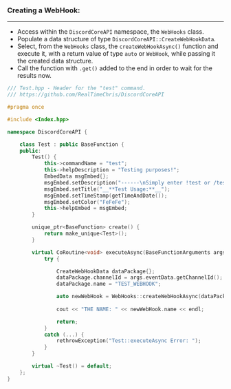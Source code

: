 ### **Creating a WebHook:**
---
- Access within the `DiscordCoreAPI` namespace, the `WebHooks` class.
- Populate a data structure of type `DiscordCoreAPI::CreateWebHookData`.
- Select, from the `WebHooks` class, the `createWebHookAsync()` function and execute it, with a return value of type `auto` or `WebHook`, while passing it the created data structure.
- Call the function with `.get()` added to the end in order to wait for the results now.

```cpp
/// Test.hpp - Header for the "test" command.
/// https://github.com/RealTimeChris/DiscordCoreAPI

#pragma once

#include <Index.hpp>

namespace DiscordCoreAPI {

	class Test : public BaseFunction {
	public:
		Test() {
			this->commandName = "test";
			this->helpDescription = "Testing purposes!";
			EmbedData msgEmbed{};
			msgEmbed.setDescription("------\nSimply enter !test or /test!\n------");
			msgEmbed.setTitle("__**Test Usage:**__");
			msgEmbed.setTimeStamp(getTimeAndDate());
			msgEmbed.setColor("FeFeFe");
			this->helpEmbed = msgEmbed;
		}

		unique_ptr<BaseFunction> create() {
			return make_unique<Test>();
		}

		virtual CoRoutine<void> executeAsync(BaseFunctionArguments args) {
			try {

				CreateWebHookData dataPackage{};
				dataPackage.channelId = args.eventData.getChannelId();
				dataPackage.name = "TEST_WEBHOOK";

				auto newWebHook = WebHooks::createWebHookAsync(dataPackage).get();
 
				cout << "THE NAME: " << newWebHook.name << endl;

				return;
			}
			catch (...) {
				rethrowException("Test::executeAsync Error: ");
			}
		}

		virtual ~Test() = default;
	};
}
```
